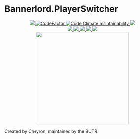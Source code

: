 # Bannerlord.PlayerSwitcher
<p align="center">
  <a href="https://github.com/BUTR/Bannerlord.PlayerSwitcher" alt="Lines Of Code">
    <img src="https://aschey.tech/tokei/github/BUTR/Bannerlord.PlayerSwitcher?category=code" />
  </a>
  <a href="https://www.codefactor.io/repository/github/butr/bannerlord.playerswitcher">
    <img src="https://www.codefactor.io/repository/github/butr/bannerlord.playerswitcher/badge" alt="CodeFactor" />
  </a>
  <a href="https://codeclimate.com/github/BUTR/Bannerlord.PlayerSwitcher/maintainability">
    <img alt="Code Climate maintainability" src="https://img.shields.io/codeclimate/maintainability-percentage/BUTR/Bannerlord.PlayerSwitcher">
  </a>
  <a title="Crowdin" target="_blank" href="https://crowdin.com/project/player-switcher">
    <img src="https://badges.crowdin.net/player-switcher/localized.svg">
  </a>
  </br>
  <a href="https://www.nexusmods.com/mountandblade2bannerlord/mods/3666" alt="NexusMods PlayerSwitcher">
    <img src="https://img.shields.io/badge/NexusMods-PlayerSwitcher-yellow.svg" />
  </a>
  <a href="https://www.nexusmods.com/mountandblade2bannerlord/mods/3666" alt="NexusMods PlayerSwitcher">
    <img src="https://img.shields.io/endpoint?url=https%3A%2F%2Fnexusmods-version-pzk4e0ejol6j.runkit.sh%3FgameId%3Dmountandblade2bannerlord%26modId%3D3666" />
  </a>
  <a href="https://www.nexusmods.com/mountandblade2bannerlord/mods/3666" alt="NexusMods PlayerSwitcher">
    <img src="https://img.shields.io/endpoint?url=https%3A%2F%2Fnexusmods-downloads-ayuqql60xfxb.runkit.sh%2F%3Ftype%3Dunique%26gameId%3D3174%26modId%3D3666" />
  </a>
  <a href="https://www.nexusmods.com/mountandblade2bannerlord/mods/3666" alt="NexusMods PlayerSwitcher">
    <img src="https://img.shields.io/endpoint?url=https%3A%2F%2Fnexusmods-downloads-ayuqql60xfxb.runkit.sh%2F%3Ftype%3Dtotal%26gameId%3D3174%26modId%3D3666" />
  </a>
  <a href="https://www.nexusmods.com/mountandblade2bannerlord/mods/3666" alt="NexusMods PlayerSwitcher">
    <img src="https://img.shields.io/endpoint?url=https%3A%2F%2Fnexusmods-downloads-ayuqql60xfxb.runkit.sh%2F%3Ftype%3Dviews%26gameId%3D3174%26modId%3D3666" />
  </a>
  </br>
  <img src="https://staticdelivery.nexusmods.com/mods/3174/images/3666/3666-1643054294-1371545778.png" width="300">
</p>

Created by Cheyron, maintained by the BUTR.
